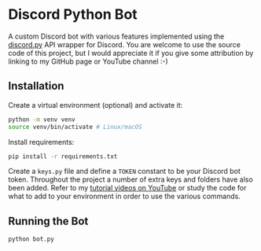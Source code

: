 # Discord Python Bot

A custom Discord bot with various features implemented using the [discord.py](https://github.com/Rapptz/discord.py) API wrapper for Discord. You are welcome to use the source code of this project, but I would appreciate it if you give some attribution by linking to my GitHub page or YouTube channel :-)

## Installation
Create a virtual environment (optional) and activate it:
```bash
python -m venv venv
source venv/bin/activate # Linux/macOS
```

Install requirements:
```bash
pip install -r requirements.txt
```

Create a ``keys.py`` file and define a ``TOKEN`` constant to be your Discord bot token. Throughout the project a number of extra keys and folders have also been added. Refer to my [tutorial videos on YouTube](https://www.youtube.com/playlist?list=PLoNbvI5hV5uO4YoSZp3dlJ0fz_8ssn1FX) or study the code for what to add to your environment in order to use the various commands.

## Running the Bot
```bash
python bot.py
```